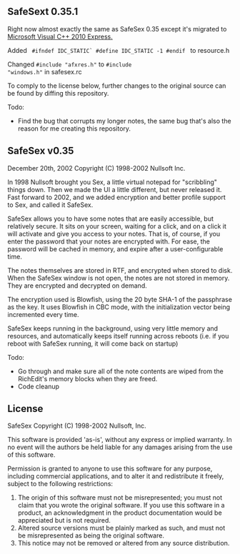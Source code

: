 SafeSext 0.35.1
---------------
Right now almost exactly the same as SafeSex 0.35 except it's migrated to [Microsoft Visual C++ 2010 Express.](http://www.microsoft.com/express/Downloads/Download-2010.aspx)

Added
<code>
#ifndef IDC_STATIC`
#define IDC_STATIC				-1
#endif
</code>
to resource.h

Changed
<code>#include "afxres.h"</code>
to
<code>#include "windows.h"</code>
in safesex.rc

To comply to the license below, further changes to the original source can be found by diffing this repository.

Todo: 
- Find the bug that corrupts my longer notes, the same bug that's also the reason for me creating this repository.


SafeSex v0.35
-------------
December 20th, 2002
Copyright (C) 1998-2002 Nullsoft Inc.

In 1998 Nullsoft brought you Sex, a little virtual notepad for "scribbling"
things down. Then we made the UI a little different, but never released it.
Fast forward to 2002, and we added encryption and better profile support to
Sex, and called it SafeSex. 

SafeSex allows you to have some notes that are easily accessible, but relatively
secure. It sits on your screen, waiting for a click, and on a click it will
activate and give you access to your notes. That is, of course, if you enter
the password that your notes are encrypted with. For ease, the password will
be cached in memory, and expire after a user-configurable time.

The notes themselves are stored in RTF, and encrypted when stored to disk. 
When the SafeSex window is not open, the notes are not stored in memory. 
They are encrypted and decrypted on demand.

The encryption used is Blowfish, using the 20 byte SHA-1 of the passphrase
as the key. It uses Blowfish in CBC mode, with the initialization vector being
incremented every time.

SafeSex keeps running in the background, using very little memory and resources,
and automatically keeps itself running across reboots (i.e. if you reboot with
SafeSex running, it will come back on startup)

Todo: 
  - Go through and make sure all of the note contents are wiped 
    from the RichEdit's memory blocks when they are freed.
  - Code cleanup


License
-------

  SafeSex 
  Copyright (C) 1998-2002 Nullsoft, Inc.

  This software is provided 'as-is', without any express or implied
  warranty.  In no event will the authors be held liable for any damages
  arising from the use of this software.

  Permission is granted to anyone to use this software for any purpose,
  including commercial applications, and to alter it and redistribute it
  freely, subject to the following restrictions:

  1. The origin of this software must not be misrepresented; you must not
     claim that you wrote the original software. If you use this software
     in a product, an acknowledgment in the product documentation would be
     appreciated but is not required.
  2. Altered source versions must be plainly marked as such, and must not be
     misrepresented as being the original software.
  3. This notice may not be removed or altered from any source distribution.
